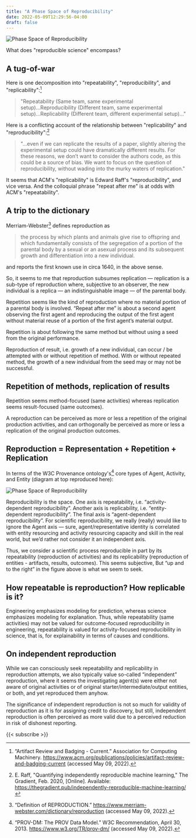 ```yaml
---
title: "A Phase Space of Reproducibility"
date: 2022-05-09T12:29:56-04:00
draft: false
---
```


![Phase Space of Reproducibility](https://files.polyneme.xyz/dropshare/reproducibility-phase-space-wSnbNlvjVR.png)

What does "reproducible science" encompass?

## A tug-of-war

Here is one decomposition into "repeatability", "reproducibility", and "replicability":[^acm]
> "Repeatability (Same team, same experimental setup)...Reproducibility (Different team, same experimental setup)...Replicability (Different team, different experimental setup)..."

Here is a conflicting account of the relationship between "replicability" and "reproducibility":[^grad]
> "...even if we can replicate the results of a paper, slightly altering the experimental setup could have dramatically different results. For these reasons, we don’t want to consider the authors code, as this could be a source of bias. We want to focus on the question of reproducibility, without wading into the murky waters of replication."

It seems that ACM's "replicability" is Edward Raff's "reproducibility", and vice versa. And the colloquial phrase "repeat after me" is at odds with ACM's "repeatability".

## A trip to the dictionary

Merriam-Webster[^mw] defines reproduction as
> the process by which plants and animals give rise to offspring and which fundamentally consists of the segregation of a portion of the parental body by a sexual or an asexual process and its subsequent growth and differentiation into a new individual.

and reports the first known use in circa 1640, in the above sense.

So, it seems to me that reproduction subsumes replication — replication is a sub-type of reproduction where, subjective to an observer, the new individual is a replica — an indistinguishable image — of the parental body.

Repetition seems like the kind of reproduction where no material portion of a parental body is involved. “Repeat after me” is about a second agent observing the first agent and reproducing the output of the first agent without material reuse of a portion of the first agent’s material output.

Repetition is about following the same method but without using a seed from the original performance.

Reproduction of result, i.e. growth of a new individual, can occur / be attempted with or without repetition of method. With or without repeated method, the growth of a new individual from the seed may or may not be successful.

## Repetition of methods, replication of results

Repetition seems method-focused (same activities) whereas replication seems result-focused (same outcomes).

A reproduction can be perceived as more or less a repetition of the original production activities, and can orthogonally be perceived as more or less a replication of the original production outcomes.

## Reproduction = Representation + Repetition + Replication

In terms of the W3C Provenance ontology's[^prov] core types of Agent, Activity, and Entity (diagram at top reproduced here):

![Phase Space of Reproducibility](https://files.polyneme.xyz/dropshare/reproducibility-phase-space-wSnbNlvjVR.png)

Reproducibility is the space. One axis is repeatability, i.e. “activity-dependent reproducibility”. Another axis is replicability, i.e. “entity-dependent reproducibility”. The final axis is “agent-dependent reproducibility”. For scientific reproducibility, we really (really) would like to ignore the Agent axis — sure, agent/representative identity is correlated with entity resourcing and activity resourcing capacity and skill in the real world, but we’d rather not consider it an independent axis.

Thus, we consider a scientific process reproducible in part by its repeatability (reproduction of activities) and its replicability (reproduction of entities - artifacts, results, outcomes). This seems subjective, But “up and to the right” in the figure above is what we seem to seek.

## How repeatable is reproduction? How replicable is it?

Engineering emphasizes modeling for prediction, whereas science emphasizes modeling for explanation. Thus, while repeatability (same activities) may not be valued for outcome-focused reproducibility in engineering, repeatability is valued for activity-focused reproducibility in science, that is, for explainability in terms of causes and conditions.

## On independent reproduction

While we can consciously seek repeatability and replicability in reproduction attempts, we also typically value so-called “independent” reproduction, where it seems the investigating agent(s) were either not aware of original activities or of original starter/intermediate/output entities, or both, and yet reproduced them anyhow.

The significance of independent reproduction is not so much for validity of reproduction as it is for assigning credit to discovery, but still, independent reproduction is often perceived as more valid due to a perceived reduction in risk of dishonest reporting.

[^acm]: “Artifact Review and Badging - Current.” Association for Computing Machinery. https://www.acm.org/publications/policies/artifact-review-and-badging-current (accessed May 09, 2022).

[^grad]: E. Raff, "Quantifying independently reproducible machine learning," The Gradient, Feb. 2020, [Online]. Available: https://thegradient.pub/independently-reproducible-machine-learning/

[^mw]: “Definition of REPRODUCTION.” https://www.merriam-webster.com/dictionary/reproduction (accessed May 09, 2022).

[^prov]: “PROV-DM: The PROV Data Model.” W3C Recommendation, April 30, 2013. https://www.w3.org/TR/prov-dm/ (accessed May 09, 2022).

{{< subscribe >}}